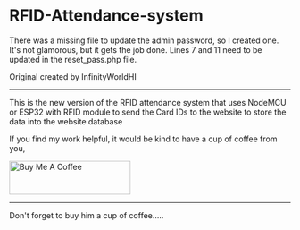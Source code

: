 # RFID-Attendance-system

There was a missing file to update the admin  password, so I created one. It's not glamorous, but it gets the job done.
Lines 7 and 11 need to be updated in the reset_pass.php file.

Original created by InfinityWorldHI

***********************************************************************************************************************************************************************************
This is the new version of the RFID attendance system that uses NodeMCU or ESP32 with RFID module to send the Card IDs to the website to store the data into the website database
 
 
If you find my work helpful, it would be kind to have a cup of coffee from you,
 
 
<a href="https://www.buymeacoffee.com/1rp8CJx" target="_blank"><img src="https://cdn.buymeacoffee.com/buttons/v2/default-green.png" alt="Buy Me A Coffee" height="60" width="217" ></a>
***********************************************************************************************************************************************************************************
Don't forget to buy him a cup of coffee.....
